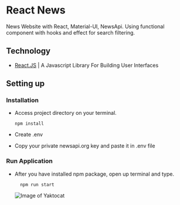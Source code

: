 # React News

News Website with React, Material-UI, NewsApi. Using functional component with hooks and effect for search filtering.

## Technology

- [React.JS](https://reactjs.org/) | A Javascript Library For Building User Interfaces

## Setting up

### Installation

* Access project directory on your terminal.

      npm install

* Create .env
* Copy your private newsapi.org key and paste it in .env file

### Run Application

- After you have installed npm package, open up terminal and type.

        npm run start
   ![Image of Yaktocat](https://octodex.github.com/images/yaktocat.png)
